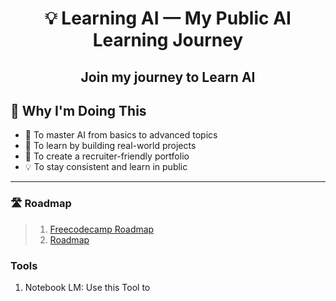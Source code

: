 <h1 align="center">
💡 Learning AI — My Public AI Learning Journey
</h1>


<h2 align="center"> 
    Join my journey to Learn AI 
</h2>


 ## 📍 Why I'm Doing This



- 🎯 To master AI from basics to advanced topics
- 📖 To learn by building real-world projects
- 💼 To create a recruiter-friendly portfolio
- 💡 To stay consistent and learn in public

---

### 🛣️ Roadmap 

  > 1.  [Freecodecamp Roadmap](https://www.youtube.com/watch?v=nYXVvK-Wmn0)
  > 2.  [Roadmap](https://www.youtube.com/watch?v=LLAi8emBOrg&t=392s)


### Tools

1. Notebook LM: Use this Tool to 





